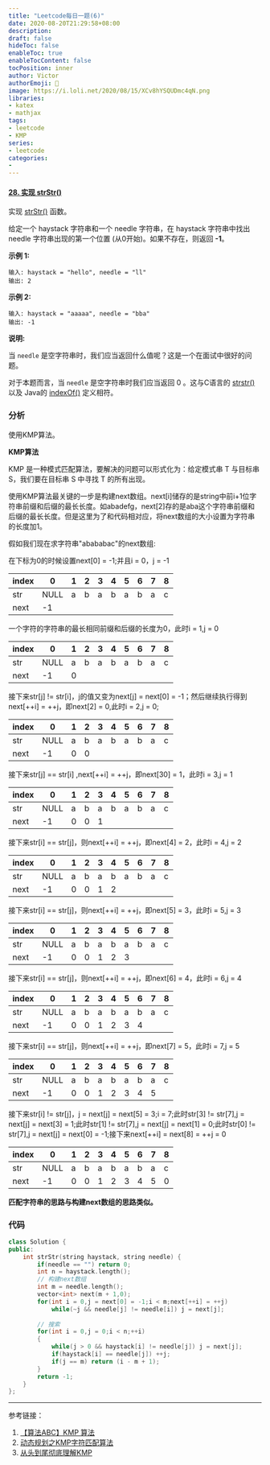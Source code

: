 ```yaml
---
title: "Leetcode每日一题(6)"
date: 2020-08-20T21:29:58+08:00
description:
draft: false
hideToc: false
enableToc: true
enableTocContent: false
tocPosition: inner
author: Victor
authorEmoji: 👻
image: https://i.loli.net/2020/08/15/XCv8hYSQUDmc4qN.png
libraries:
- katex
- mathjax
tags:
- leetcode
- KMP
series:
- leetcode
categories:
-
---
```




#### [28. 实现 strStr()](https://leetcode-cn.com/problems/implement-strstr/)

实现 [strStr()](https://baike.baidu.com/item/strstr/811469) 函数。

给定一个 haystack 字符串和一个 needle 字符串，在 haystack 字符串中找出 needle 字符串出现的第一个位置 (从0开始)。如果不存在，则返回 **-1**。

**示例 1:**

```
输入: haystack = "hello", needle = "ll"
输出: 2
```

**示例 2:**

```
输入: haystack = "aaaaa", needle = "bba"
输出: -1
```

**说明:**

当 `needle` 是空字符串时，我们应当返回什么值呢？这是一个在面试中很好的问题。

对于本题而言，当 `needle` 是空字符串时我们应当返回 0 。这与C语言的 [strstr()](https://baike.baidu.com/item/strstr/811469) 以及 Java的 [indexOf()](https://docs.oracle.com/javase/7/docs/api/java/lang/String.html#indexOf(java.lang.String)) 定义相符。

### 分析

使用KMP算法。

**KMP算法**

KMP 是一种模式匹配算法，要解决的问题可以形式化为：给定模式串 T 与目标串 S，我们要在目标串 S 中寻找 T 的所有出现。

使用KMP算法最关键的一步是构建next数组。next[i]储存的是string中前i+1位字符串前缀和后缀的最长长度。如abadefg，next[2]存的是aba这个字符串前缀和后缀的最长长度。但是这里为了和代码相对应，将next数组的大小设置为字符串的长度加1。

假如我们现在求字符串"abababac"的next数组:

在下标为0的时候设置next[0] = -1;并且i = 0，j = -1

| index | 0    | 1    | 2    | 3    | 4    | 5    | 6    | 7    | 8    |
| ----- | ---- | ---- | ---- | ---- | ---- | ---- | ---- | ---- | ---- |
| str   | NULL | a    | b    | a    | b    | a    | b    | a    | c    |
| next  | -1   |      |      |      |      |      |      |      |      |

一个字符的字符串的最长相同前缀和后缀的长度为0，此时i = 1,j = 0

| index | 0    | 1    | 2    | 3    | 4    | 5    | 6    | 7    | 8    |
| ----- | ---- | ---- | ---- | ---- | ---- | ---- | ---- | ---- | ---- |
| str   | NULL | a    | b    | a    | b    | a    | b    | a    | c    |
| next  | -1   | 0    |      |      |      |      |      |      |      |

接下来str[j] != str[i]，j的值又变为next[j] = next[0] = -1；然后继续执行得到next[++i] = ++j，即next[2] = 0,此时i = 2,j = 0;

| index | 0    | 1    | 2    | 3    | 4    | 5    | 6    | 7    | 8    |
| ----- | ---- | ---- | ---- | ---- | ---- | ---- | ---- | ---- | ---- |
| str   | NULL | a    | b    | a    | b    | a    | b    | a    | c    |
| next  | -1   | 0    | 0    |      |      |      |      |      |      |

接下来str[j] == str[i] ,next[++i] = ++j，即next[30] = 1，此时i = 3,j = 1

| index | 0    | 1    | 2    | 3    | 4    | 5    | 6    | 7    | 8    |
| ----- | ---- | ---- | ---- | ---- | ---- | ---- | ---- | ---- | ---- |
| str   | NULL | a    | b    | a    | b    | a    | b    | a    | c    |
| next  | -1   | 0    | 0    | 1    |      |      |      |      |      |

接下来str[i] == str[j]，则next[++i] = ++j，即next[4] = 2，此时i = 4,j = 2

| index | 0    | 1    | 2    | 3    | 4    | 5    | 6    | 7    | 8    |
| ----- | ---- | ---- | ---- | ---- | ---- | ---- | ---- | ---- | ---- |
| str   | NULL | a    | b    | a    | b    | a    | b    | a    | c    |
| next  | -1   | 0    | 0    | 1    | 2    |      |      |      |      |

接下来str[i] == str[j]，则next[++i] = ++j，即next[5] = 3，此时i = 5,j = 3

| index | 0    | 1    | 2    | 3    | 4    | 5    | 6    | 7    | 8    |
| ----- | ---- | ---- | ---- | ---- | ---- | ---- | ---- | ---- | ---- |
| str   | NULL | a    | b    | a    | b    | a    | b    | a    | c    |
| next  | -1   | 0    | 0    | 1    | 2    | 3    |      |      |      |

接下来str[i] == str[j]，则next[++i] = ++j，即next[6] = 4，此时i = 6,j = 4

| index | 0    | 1    | 2    | 3    | 4    | 5    | 6    | 7    | 8    |
| ----- | ---- | ---- | ---- | ---- | ---- | ---- | ---- | ---- | ---- |
| str   | NULL | a    | b    | a    | b    | a    | b    | a    | c    |
| next  | -1   | 0    | 0    | 1    | 2    | 3    | 4    |      |      |

接下来str[i] == str[j]，则next[++i] = ++j，即next[7] = 5，此时i = 7,j = 5

| index | 0    | 1    | 2    | 3    | 4    | 5    | 6    | 7    | 8    |
| ----- | ---- | ---- | ---- | ---- | ---- | ---- | ---- | ---- | ---- |
| str   | NULL | a    | b    | a    | b    | a    | b    | a    | c    |
| next  | -1   | 0    | 0    | 1    | 2    | 3    | 4    | 5    |      |

接下来str[i] != str[j]，j = next[j] = next[5] = 3;i = 7;此时str[3] != str[7],j = next[j] = next[3] = 1;此时str[1] != str[7],j = next[j] = next[1] = 0;此时str[0] != str[7],j = next[j] = next[0] = -1;接下来next[++i] = next[8] = ++j = 0

| index | 0    | 1    | 2    | 3    | 4    | 5    | 6    | 7    | 8    |
| ----- | ---- | ---- | ---- | ---- | ---- | ---- | ---- | ---- | ---- |
| str   | NULL | a    | b    | a    | b    | a    | b    | a    | c    |
| next  | -1   | 0    | 0    | 1    | 2    | 3    | 4    | 5    | 0    |



**匹配字符串的思路与构建next数组的思路类似。**



### 代码

```cpp
class Solution {
public:
    int strStr(string haystack, string needle) {
        if(needle == "") return 0;
        int n = haystack.length();
        // 构建next数组
        int m = needle.length();
        vector<int> next(m + 1,0);
        for(int i = 0,j = next[0] = -1;i < m;next[++i] = ++j)
            while(~j && needle[j] != needle[i]) j = next[j];
        
        // 搜索
        for(int i = 0,j = 0;i < n;++i)
        {
            while(j > 0 && haystack[i] != needle[j]) j = next[j];
            if(haystack[i] == needle[j]) ++j;
            if(j == m) return (i - m + 1);
        }
        return -1;
    }
};
```

---

参考链接：

1. [【算法ABC】KMP 算法](https://leetcode-cn.com/circle/article/yCI2iS/)
2. [动态规划之KMP字符匹配算法](https://labuladong.gitbook.io/algo/dong-tai-gui-hua-xi-lie/dong-tai-gui-hua-zhi-kmp-zi-fu-pi-pei-suan-fa)
3. [从头到尾彻底理解KMP](https://blog.csdn.net/v_july_v/article/details/7041827)

